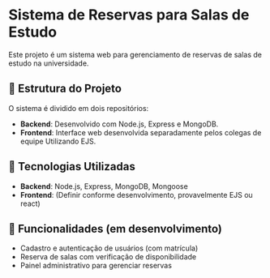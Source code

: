 # Sistema de Reservas para Salas de Estudo  

Este projeto é um sistema web para gerenciamento de reservas de salas de estudo na universidade.  

## 📁 Estrutura do Projeto  
O sistema é dividido em dois repositórios:  

- **Backend**: Desenvolvido com Node.js, Express e MongoDB.  
- **Frontend**: Interface web desenvolvida separadamente pelos colegas de equipe Utilizando EJS.  

## 🚀 Tecnologias Utilizadas  
- **Backend**: Node.js, Express, MongoDB, Mongoose  
- **Frontend**: (Definir conforme desenvolvimento, provavelmente EJS ou react)  

## 📌 Funcionalidades (em desenvolvimento)  
- Cadastro e autenticação de usuários (com matrícula)  
- Reserva de salas com verificação de disponibilidade  
- Painel administrativo para gerenciar reservas

